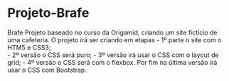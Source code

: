 # Projeto-Brafe
 Brafe  Projeto baseado no curso da Origamid, criando um site fictício de uma cafeteria. O projeto irá ser criando em etapas   - 1º parte o site com o HTM5 e CSS3; <br/>  - 2º versão o CSS será puro;  - 3º versão irá usar o CSS com o layout de grid;  - 4º versão o CSS será com o flexbox. Por fim na última versão irá usar o CSS com Bootstrap.
